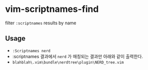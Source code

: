 vim-scriptnames-find
====================

filter `:scriptnames` results by name

Usage
---

- `:Scriptnames nerd`
- :scriptnames 결과에서 `nerd` 가 매칭되는 결과만 아래와 같이 출력한다.
- `blahblah\.vim\bundle\nerdtree\plugin\NERD_tree.vim`
